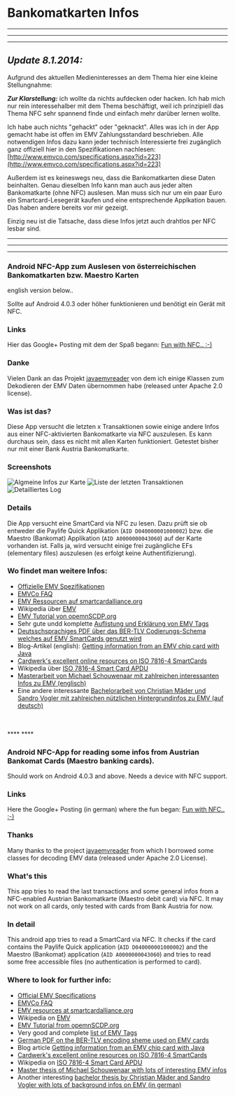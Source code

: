 # Bankomatkarten Infos

***
***
***
## ***Update 8.1.2014:***<br>
Aufgrund des aktuellen Medieninteresses an dem Thema hier eine kleine Stellungnahme:

***Zur Klarstellung:*** ich wollte da nichts aufdecken oder hacken. Ich hab mich nur rein interessehalber mit dem Thema beschäftigt, weil ich prinzipiell das Thema NFC sehr spannend finde und einfach mehr darüber lernen wollte.

Ich habe auch nichts "gehackt" oder "geknackt". Alles was ich in der App gemacht habe ist offen im EMV Zahlungsstandard beschrieben. Alle notwendigen Infos dazu kann jeder technisch Interessierte frei zugänglich ganz offiziell hier in den Spezifikationen nachlesen: [http://www.emvco.com/specifications.aspx?id=223](http://www.emvco.com/specifications.aspx?id=223)

Außerdem ist es keineswegs neu, dass die Bankomatkarten diese Daten beinhalten. Genau dieselben Info kann man auch aus jeder alten Bankomatkarte (ohne NFC) auslesen. Man muss sich nur um ein paar Euro ein Smartcard-Lesegerät kaufen und eine entsprechende Applkation bauen. Das haben andere bereits vor mir gezeigt.

Einzig neu ist die Tatsache, dass diese Infos jetzt auch drahtlos per NFC lesbar sind.
***
***
***


### Android NFC-App zum Auslesen von österreichischen Bankomatkarten bzw. Maestro Karten
english version below..<br>

Sollte auf Android 4.0.3 oder höher funktionieren und benötigt ein Gerät mit NFC. 


### Links
Hier das Google+ Posting mit dem der Spaß begann: [Fun with NFC.. :-)](https://plus.google.com/100041258817977286971/posts/jZUhAhRUpqL)

### Danke
Vielen Dank an das Projekt [javaemvreader](https://code.google.com/p/javaemvreader/) von dem ich einige Klassen zum Dekodieren der EMV Daten übernommen habe (released unter Apache 2.0 license). 

### Was ist das? ##

Diese App versucht die letzten x Transaktionen sowie einige andere Infos aus einer NFC-aktivierten Bankomatkarte via NFC auszulesen. Es kann durchaus sein, dass es nicht mit allen Karten funktioniert. Getestet bisher nur mit einer Bank Austria Bankomatkarte.

### Screenshots

![Algmeine Infos zur Karte](https://github.com/johnzweng/bankomatinfos/blob/master/sreenshots/result_tab_infos_256px.png?raw=true)
![Liste der letzten Transaktionen](https://github.com/johnzweng/bankomatinfos/blob/master/sreenshots/result_tab_transactions_256px.png?raw=true)
![Detailliertes Log](https://github.com/johnzweng/bankomatinfos/blob/master/sreenshots/result_tab_log_256px.png?raw=true)


### Details

Die App versucht eine SmartCard via NFC zu lesen. Dazu prüft sie ob entweder die Paylife Quick Applikation (`AID D040000001000002`) bzw. die Maestro (Bankomat) Applikation (`AID A0000000043060`) auf der Karte vorhanden ist. Falls ja, wird versucht einige frei zugängliche EFs (elementary files) auszulesen (es erfolgt keine Authentifizierung).

### Wo findet man weitere Infos:

- [Offizielle EMV Spezifikationen](http://www.emvco.com/specifications.aspx?id=155)
- [EMVCo FAQ](http://www.emvco.com/faq.aspx?id=37)
- [EMV Ressourcen auf smartcardalliance.org](http://www.smartcardalliance.org/pages/publications-emv-faq)
- Wikipedia über [EMV](https://en.wikipedia.org/wiki/EMV)
- [EMV Tutorial von opemnSCDP.org](http://www.openscdp.org/scripts/tutorial/emv/reademv.html)
- Sehr gute undd komplette [Auflistung und Erklärung von EMV Tags](http://www.eftlab.co.uk/index.php/site-map/knowledge-base/145-emv-nfc-tags)
- [Deutsschsprachiges PDF über das BER-TLV Codierungs-Schema welches auf EMV SmartCards genutzt wird](http://koepferl.eu/publikationen/TLV.pdf)
- Blog-Artikel (english): [Getting information from an EMV chip card with Java](http://blog.saush.com/2006/09/08/getting-information-from-an-emv-chip-card/)
- [Cardwerk's excellent online resources on ISO 7816-4 SmartCards](http://www.cardwerk.com/smartcards/smartcard_standard_ISO7816-4_6_basic_interindustry_commands.aspx)
- Wikipedia über [ISO 7816-4 Smart Card APDU](https://en.wikipedia.org/wiki/Smart_card_application_protocol_data_unit)
- [Masterarbeit von Michael Schouwenaar mit zahlreichen interessanten Infos zu EMV (englisch)](http://www.ru.nl/publish/pages/578936/emv-cards_and_internet_banking_-_michael_schouwenaar.pdf) 
- Eine andere interessante [Bachelorarbeit von Christian Mäder und Sandro Vogler mit zahlreichen nützlichen Hintergrundinfos zu EMV (auf deutsch)](http://eprints.hsr.ch/309/1/Bachelor_Thesis_Maeder_Vogler.pdf)


<br>
<br>
****
****
<br>


### Android NFC-App for reading some infos from Austrian Bankomat Cards (Maestro banking cards). 

Should work on Android 4.0.3 and above.
Needs a device with NFC support. 

### Links
Here the Google+ Posting (in german) where the fun began: [Fun with NFC.. :-)](https://plus.google.com/100041258817977286971/posts/jZUhAhRUpqL)

### Thanks
Many thanks to the project [javaemvreader](https://code.google.com/p/javaemvreader/) from which I borrowed some classes for decoding EMV data (released under Apache 2.0 License). 


### What's this ##

This app tries to read the last transactions and some general infos from a NFC-enabled Austrian Bankomatkarte (Maestro debit card) via NFC. It may not work on all cards, only tested with cards from Bank Austria for now.

### In detail

This android app tries to read a SmartCard via NFC. It checks if the card contains the Paylife Quick application (`AID D040000001000002`) and the Maestro (Bankomat) application (`AID A0000000043060`) and tries to read some free accessible files (no authentication is performed to card).


### Where to look for further info:

- [Official EMV Specifications](http://www.emvco.com/specifications.aspx?id=155)
- [EMVCo FAQ](http://www.emvco.com/faq.aspx?id=37)
- [EMV resources at smartcardalliance.org](http://www.smartcardalliance.org/pages/publications-emv-faq)
- Wikipedia on [EMV](https://en.wikipedia.org/wiki/EMV)
- [EMV Tutorial from opemnSCDP.org](http://www.openscdp.org/scripts/tutorial/emv/reademv.html)
- Very good and complete [list of EMV Tags](http://www.eftlab.co.uk/index.php/site-map/knowledge-base/145-emv-nfc-tags)
- [German PDF on the BER-TLV encoding sheme used on EMV cards](http://koepferl.eu/publikationen/TLV.pdf)
- Blog article [Getting information from an EMV chip card with Java](http://blog.saush.com/2006/09/08/getting-information-from-an-emv-chip-card/)
- [Cardwerk's excellent online resources on ISO 7816-4 SmartCards](http://www.cardwerk.com/smartcards/smartcard_standard_ISO7816-4_6_basic_interindustry_commands.aspx)
- Wikipedia on [ISO 7816-4 Smart Card APDU](https://en.wikipedia.org/wiki/Smart_card_application_protocol_data_unit)
- [Master thesis of Michael Schouwenaar with lots of interesting EMV infos](http://www.ru.nl/publish/pages/578936/emv-cards_and_internet_banking_-_michael_schouwenaar.pdf) 
- Another interesting [bachelor thesis by Christian Mäder and Sandro	Vogler with lots of background infos on EMV (in german)](http://eprints.hsr.ch/309/1/Bachelor_Thesis_Maeder_Vogler.pdf)


